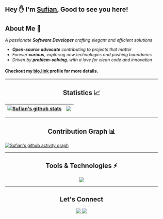 ## **Hey** ✋ **I'm [ Sufian](https://github.com/sufian-008), Good to see you here!**

## About Me 🙂
*A passionate **Software Developer** crafting elegant and efficient solutions*  
- ***Open-source advocate** contributing to projects that matter*  
- *Forever **curious**, exploring new technologies and pushing boundaries*  
- *Driven by **problem-solving**, with a love for clean code and innovation*
#### Checkout my [bio.link](https://sufian.bio.link) profile for more details.

---

<h2 align="center">Statistics 📈 </h2>

| <a href=""><img align="center" src="https://github-readme-stats.vercel.app/api?username=sufian-008&show_icons=true&include_all_commits=true&theme=tokyonight&hide_border=true" alt="Sufian's github stats" /></a> | <a href=""><img align="center" src="https://github-readme-stats.vercel.app/api/top-langs/?username=sufian-008&layout=compact&theme=tokyonight&hide_border=true" /></a> |
| ------------- | ------------- |

---

<h2 align="center">Contribution Graph 📊</h2>

[![Sufian's github activity graph](https://github-readme-activity-graph.vercel.app/graph?username=sufian-008&theme=chartreuse-dark)](https://github.com/sufian-008/github-readme-activity-graph)

---

<h2 align="center">Tools & Technologies ⚡</h2>
<p align="center">
  <a href="https://github.com/sufian-008">
    <img src="https://skillicons.dev/icons?i=js,ts,html,css,react,nodejs,express,mongodb,git" />
  </a>
</p>

---

<h2 align="center">Let's Connect</h2>
<p align="center">

  <a href="www.linkedin.com/in/mdsufian008">
    <img src="https://skillicons.dev/icons?i=linkedin" />
  </a>
  <a href="https://medium.com/@your_medium">              
  </a>
  <a href="[https://www.instagram.com/your_instagram](https://www.facebook.com/md.anowerhossen.9028194/">
    <img src="https://skillicons.dev/icons?i=facebook" />
  </a>
</p>
